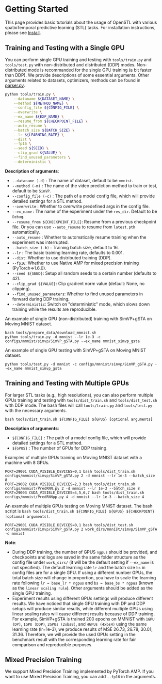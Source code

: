 # Getting Started

This page provides basic tutorials about the usage of OpenSTL with various spatioTemporal predictive learning (STL) tasks. For installation instructions, please see [Install](docs/en/install.md).

## Training and Testing with a Single GPU

You can perform single GPU training and testing with `tools/train.py` and `tools/test.py` with non-distributed and distributed (DDP) modes. Non-distributed mode is recommanded for the single GPU training (a bit faster than DDP). We provide descriptions of some essential arguments. Other arguments related to datasets, optimizers, methods can be found in [parser.py](https://github.com/chengtan9907/OpenSTL/tree/master/openstl/utils/parser.py).

```bash
python tools/train.py \
    --dataname ${DATASET_NAME} \
    --method ${METHOD_NAME} \
    --config_file ${CONFIG_FILE} \
    --overwrite \
    --ex_name ${EXP_NAME} \
    --resume_from ${CHECKPOINT_FILE} \
    --auto_resume \
    --batch_size ${BATCH_SIZE} \
    --lr ${LEARNING_RATE} \
    --dist \
    --fp16 \
    --seed ${SEED} \
    --clip_grad ${VALUE} \
    --find_unused_parameters \
    --deterministic \
```

**Description of arguments**:
- `--dataname (-d)` : The name of dataset, default to be `mmnist`.
- `--method (-m)` : The name of the video prediction method to train or test, default to be `SimVP`.
- `--config_file (-c)` : The path of a model config file, which will provide detailed settings for a STL method.
- `--overwrite` : Whether to overwrite predefined args in the config file.
- `--ex_name` : The name of the experiment under the `res_dir`. Default to be `Debug`.
- `--resume_from ${CHECKPOINT_FILE}`: Resume from a previous checkpoint file. Or you can use `--auto_resume` to resume from `latest.pth` automatically.
- `--auto_resume` : Whether to automatically resume training when the experiment was interrupted.
- `--batch_size (-b)` : Training batch size, default to 16.
- `--lr` : The basic training learning rate, defaults to 0.001.
- `--dist`: Whether to use distributed training (DDP).
- `--fp16`: Whether to use Native AMP for mixed precision training (PyTorch=>1.6.0).
- `--seed ${SEED}`: Setup all random seeds to a certain number (defaults to 42).
- `--clip_grad ${VALUE}`: Clip gradient norm value (default: None, no clipping).
- `--find_unused_parameters`: Whether to find unused parameters in forward during DDP training.
- `--deterministic`: Switch on "deterministic" mode, which slows down training while the results are reproducible.

An example of single GPU (non-distributed) training with SimVP+gSTA on Moving MNIST dataset.
```shell
bash tools/prepare_data/download_mmnist.sh
python tools/train.py -d mmnist --lr 1e-3 -c configs/mmnist/simvp/SimVP_gSTA.py --ex_name mmnist_simvp_gsta
```

An example of single GPU testing with SimVP+gSTA on Moving MNIST dataset.
```shell
python tools/test.py -d mmnist -c configs/mmnist/simvp/SimVP_gSTA.py --ex_name mmnist_simvp_gsta
```

## Training and Testing with Multiple GPUs

For larger STL tasks (e.g., high resolutions), you can also perform multiple GPUs training and testing with `tools/dist_train.sh` and `tools/dist_test.sh` with DDP mode. The bash files will call `tools/train.py` and `tools/test.py` with the necessary arguments.

```shell
bash tools/dist_train.sh ${CONFIG_FILE} ${GPUS} [optional arguments]
```
**Description of arguments**:
- `${CONFIG_FILE}` : The path of a model config file, which will provide detailed settings for a STL method.
- `${GPUS}` : The number of GPUs for DDP training.

Examples of multiple GPUs training on Moving MNIST dataset with a machine with 8 GPUs.
```shell
PORT=29001 CUDA_VISIBLE_DEVICES=0,1 bash tools/dist_train.sh configs/mmnist/simvp/SimVP_gSTA.py 2 -d mmnist --lr 1e-3 --batch_size 8
PORT=29002 CUDA_VISIBLE_DEVICES=2,3 bash tools/dist_train.sh configs/mmnist/PredRNN.py 2 -d mmnist --lr 1e-3 --batch_size 8
PORT=29003 CUDA_VISIBLE_DEVICES=4,5,6,7 bash tools/dist_train.sh configs/mmnist/PredRNNpp.py 4 -d mmnist --lr 1e-3 --batch_size 4
```

An example of multiple GPUs testing on Moving MNIST dataset. The bash script is `bash tools/dist_train.sh ${CONFIG_FILE} ${GPUS} ${CHECKPOINT} [optional arguments]`.
```shell
PORT=29001 CUDA_VISIBLE_DEVICES=0,1 bash tools/dist_test.sh configs/mmnist/simvp/SimVP_gSTA.py 2 work_dirs/mmnist/simvp/SimVP_gSTA -d mmnist
```

**Note**:
* During DDP training, the number of GPUS `ngpus` should be provided, and checkpoints and logs are saved in the same folder structure as the config file under `work_dirs/` (it will be the default setting if `--ex_name` is not specified). The default learning rate `lr` and the batch size `bs` in config files are for a single GPU. If using a different number GPUs, the total batch size will change in proportion, you have to scale the learning rate following `lr = base_lr * ngpus` and `bs = base_bs * ngpus` (known as the `linear scaling rule`). Other arguments should be added as the single GPU training.
* Experiment results using different GPUs settings will produce different results. We have noticed that single GPU training with DP and DDP setups will produce similar results, while different multiple GPUs using linear scaling rules will cause different results because of DDP training. For example, SimVP+gSTA is trained 200 epochs on MMNIST with `1GPU (DP)`, `1GPU (DDP)`, `2GPUs (2xbs8)`, and `4GPUs (4xbs4)` using the same learning rate (lr=1e-3), we produce results of MSE 26.73, 26.78, 30.01, 31.36. Therefore, we will provide the used GPUs setting in the benchmark result with the corresponding learning rate for fair comparison and reproducible purposes.

## Mixed Precision Training

We support Mixed Precision Training implemented by PyTorch AMP. If you want to use Mixed Precision Training, you can add `--fp16` in the arguments.
